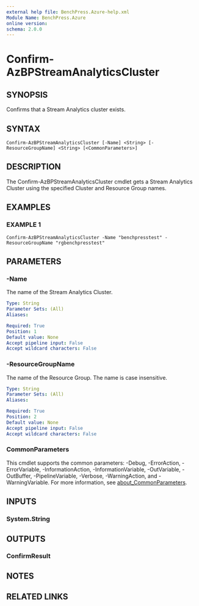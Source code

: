 ```yaml
---
external help file: BenchPress.Azure-help.xml
Module Name: BenchPress.Azure
online version:
schema: 2.0.0
---
```


# Confirm-AzBPStreamAnalyticsCluster

## SYNOPSIS
Confirms that a Stream Analytics cluster exists.

## SYNTAX

```
Confirm-AzBPStreamAnalyticsCluster [-Name] <String> [-ResourceGroupName] <String> [<CommonParameters>]
```

## DESCRIPTION
The Confirm-AzBPStreamAnalyticsCluster cmdlet gets a Stream Analytics Cluster using the specified Cluster and
Resource Group names.

## EXAMPLES

### EXAMPLE 1
```
Confirm-AzBPStreamAnalyticsCluster -Name "benchpresstest" -ResourceGroupName "rgbenchpresstest"
```

## PARAMETERS

### -Name
The name of the Stream Analytics Cluster.

```yaml
Type: String
Parameter Sets: (All)
Aliases:

Required: True
Position: 1
Default value: None
Accept pipeline input: False
Accept wildcard characters: False
```

### -ResourceGroupName
The name of the Resource Group.
The name is case insensitive.

```yaml
Type: String
Parameter Sets: (All)
Aliases:

Required: True
Position: 2
Default value: None
Accept pipeline input: False
Accept wildcard characters: False
```

### CommonParameters
This cmdlet supports the common parameters: -Debug, -ErrorAction, -ErrorVariable, -InformationAction, -InformationVariable, -OutVariable, -OutBuffer, -PipelineVariable, -Verbose, -WarningAction, and -WarningVariable. For more information, see [about_CommonParameters](http://go.microsoft.com/fwlink/?LinkID=113216).

## INPUTS

### System.String
## OUTPUTS

### ConfirmResult
## NOTES

## RELATED LINKS
